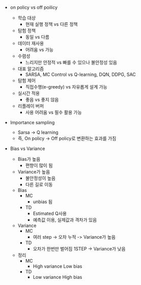 - on policy vs off poilicy
	- 학습 대상
		- 현재 실행 정책 vs 다른 정책
	- 탐험 정책
		- 동일 vs 다름
	- 데이터 재사용
		- 어려움 vs 가능
	- 수렴성
		- 느리지만 안정적 vs 빠를 수 있으나 불안정성 있음
	- 대표 알고리즘
		- SARSA, MC Control vs Q-learning, DQN, DDPG, SAC
	- 탐험 제어
		- 직접수행(e-greedy) vs 자유롭게 설계 가능
	- 실시간 적용
		- 좋음 vs 좋지 않음
	- 리플레이 버퍼
		- 사용 어려움 vs 필수 활용 가능

- Importance sampling
	- Sarsa -> Q learning
	- 즉, On policy -> Off policy로 변환하는 효과를 가짐

- Bias vs Variance
	- Bias가 높음
		- 편향이 많이 됨
	- Variance가 높음
		- 불안정성이 높음
		- 다른 길로 이동
	- Bias
		- MC
			- unbias 됨
		- TD
			- Estimated Q사용
			- 예측값 이용, 실제값과 격차가 있음
	- Variance
		- MC
			- 여러 step -> 오차 누적 -> Variance가 높음
		- TD
			- 오차가 한번만 벌어짐 1STEP -> Variance가 낮음
	- 정리
		- MC
			- High variance Low bias
		- TD
			- Low variance High bias